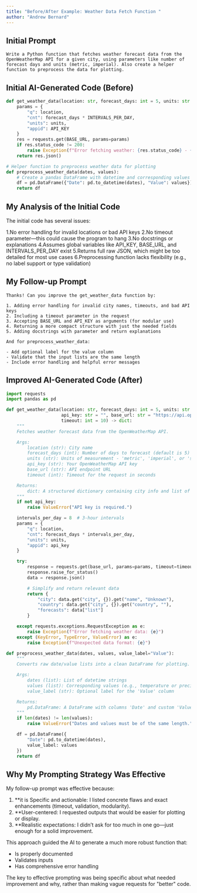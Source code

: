 ```yaml
---
title: "Before/After Example: Weather Data Fetch Function "
author: "Andrew Bernard"
---
```



## Initial Prompt

```
Write a Python function that fetches weather forecast data from the OpenWeatherMap API for a given city, using parameters like number of forecast days and units (metric, imperial). Also create a helper function to preprocess the data for plotting.
```

## Initial AI-Generated Code (Before)

```python
def get_weather_data(location: str, forecast_days: int = 5, units: str = "metric") -> dict:
    params = {
        "q": location,
        "cnt": forecast_days * INTERVALS_PER_DAY,
        "units": units,
        "appid": API_KEY
    }
    res = requests.get(BASE_URL, params=params)
    if res.status_code != 200:
        raise Exception(f"Error fetching weather: {res.status_code} - {res.text}")
    return res.json()

# Helper function to preprocess weather data for plotting
def preprocess_weather_data(dates, values):
    # Create a pandas DataFrame with datetime and corresponding values (temperature or precipitation)
    df = pd.DataFrame({"Date": pd.to_datetime(dates), "Value": values})
    return df
```

## My Analysis of the Initial Code

The initial code has several issues:

1.No error handling for invalid locations or bad API keys
2.No timeout parameter—this could cause the program to hang
3.No docstrings or explanations
4.Assumes global variables like API_KEY, BASE_URL, and INTERVALS_PER_DAY exist
5.Returns full raw JSON, which might be too detailed for most use cases
6.Preprocessing function lacks flexibility (e.g., no label support or type validation)

## My Follow-up Prompt

```
Thanks! Can you improve the get_weather_data function by:

1. Adding error handling for invalid city names, timeouts, and bad API keys
2. Including a timeout parameter in the request
3. Accepting BASE_URL and API_KEY as arguments (for modular use)
4. Returning a more compact structure with just the needed fields
5. Adding docstrings with parameter and return explanations

And for preprocess_weather_data:

- Add optional label for the value column
- Validate that the input lists are the same length
- Include error handling and helpful error messages
```

## Improved AI-Generated Code (After)

```python
import requests
import pandas as pd

def get_weather_data(location: str, forecast_days: int = 5, units: str = "metric",
                     api_key: str = "", base_url: str = "https://api.openweathermap.org/data/2.5/forecast",
                     timeout: int = 10) -> dict:
    """
    Fetches weather forecast data from the OpenWeatherMap API.

    Args:
        location (str): City name
        forecast_days (int): Number of days to forecast (default is 5)
        units (str): Units of measurement - 'metric', 'imperial', or 'standard'
        api_key (str): Your OpenWeatherMap API key
        base_url (str): API endpoint URL
        timeout (int): Timeout for the request in seconds

    Returns:
        dict: A structured dictionary containing city info and list of forecast entries
    """
    if not api_key:
        raise ValueError("API key is required.")

    intervals_per_day = 8  # 3-hour intervals
    params = {
        "q": location,
        "cnt": forecast_days * intervals_per_day,
        "units": units,
        "appid": api_key
    }

    try:
        response = requests.get(base_url, params=params, timeout=timeout)
        response.raise_for_status()
        data = response.json()

        # Simplify and return relevant data
        return {
            "city": data.get("city", {}).get("name", "Unknown"),
            "country": data.get("city", {}).get("country", ""),
            "forecasts": data["list"]
        }

    except requests.exceptions.RequestException as e:
        raise Exception(f"Error fetching weather data: {e}")
    except (KeyError, TypeError, ValueError) as e:
        raise Exception(f"Unexpected data format: {e}")

def preprocess_weather_data(dates, values, value_label="Value"):
    """
    Converts raw date/value lists into a clean DataFrame for plotting.

    Args:
        dates (list): List of datetime strings
        values (list): Corresponding values (e.g., temperature or precipitation)
        value_label (str): Optional label for the 'Value' column

    Returns:
        pd.DataFrame: A DataFrame with columns 'Date' and custom 'Value'
    """
    if len(dates) != len(values):
        raise ValueError("Dates and values must be of the same length.")

    df = pd.DataFrame({
        "Date": pd.to_datetime(dates),
        value_label: values
    })
    return df
```

## Why My Prompting Strategy Was Effective

My follow-up prompt was effective because:

1. **it is Specific and actionable: I listed concrete flaws and exact enhancements (timeout, validation, modularity).
2. **User-centered: I requested outputs that would be easier for plotting or display.
3. **Realistic expectations: I didn’t ask for too much in one go—just enough for a solid improvement.

This approach guided the AI to generate a much more robust function that:

- Is properly documented
- Validates inputs
- Has comprehensive error handling


The key to effective prompting was being specific about what needed improvement and why, rather than making vague requests for "better" code.

